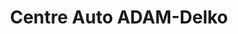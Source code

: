 ---
title: "Centre Auto ADAM-Delko"
url: /aubagne/centre-auto-adam-delko/
shop: réparation de voitures
---